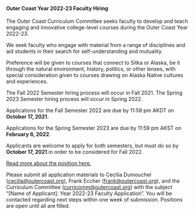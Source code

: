 #### Outer Coast Year 2022-23 Faculty Hiring

The Outer Coast Curriculum Committee seeks faculty to develop and teach engaging and innovative college-level courses during the Outer Coast Year 2022-23.

We seek faculty who engage with material from a range of disciplines and aid students in their search for self-understanding and mutuality. 

Preference will be given to courses that connect to Sitka or Alaska, be it through the natural environment, history, politics, or other lenses, with special consideration given to courses drawing on Alaska Native cultures and experiences.

The Fall 2022 Semester hiring process will occur in Fall 2021. The Spring 2023 Semester hiring process will occur in Spring 2022.

Applications for the Fall Semester 2022 are due by 11:59 pm AKDT on **October 17, 2021**.

Applications for the Spring Semester 2023 are due by 11:59 pm AKST on **February 6, 2022**.

Applicants are welcome to apply for both semesters, but must do so by **October 17, 2021** in order to be considered for Fall 2022.

[Read more about the position here.](https://docs.google.com/document/d/1LLat9m9pl-N348mNJOEwY4vyxp71AdCA2_UHBs7oDXs/edit?usp=sharing)

Please submit all application materials to Cecilia Dumouchel (cecilia@outercoast.org), Frank Eccher (frank@outercoast.org), and the Curriculum Committee (curricomm@outercoast.org) with the subject “[Name of Applicant]: Year 2022-23 Faculty Application”. You will be contacted regarding next steps within one week of submission. Positions are open until all are filled.

